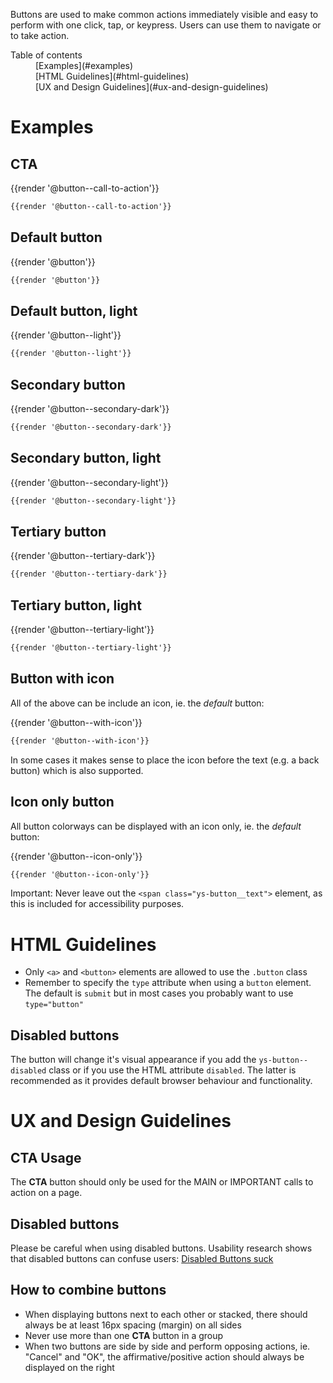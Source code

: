 Buttons are used to make common actions immediately visible and easy to perform with one click, tap, or keypress. Users can use them to navigate or to take action.

<nav class="element-navigation">
  <dl class="element-navigation__list">
    <dt class="element-navigation__title">Table of contents</dt>
    <dd class="element-navigation__item">[Examples](#examples)</dd>
    <dd class="element-navigation__item">[HTML Guidelines](#html-guidelines)</dd>
    <dd class="element-navigation__item">[UX and Design Guidelines](#ux-and-design-guidelines)</dd>
  </dl>
</nav>

# Examples
## CTA
<div class="element-preview">
  <div class="element-preview__inner">{{render '@button--call-to-action'}}</div>
</div>

```html
{{render '@button--call-to-action'}}
```

## Default button
<div class="element-preview">
  <div class="element-preview__inner">{{render '@button'}}</div>
</div>

```html
{{render '@button'}}
```

## Default button, light
<div class="element-preview element-preview--dark">
  <div class="element-preview__inner">{{render '@button--light'}}</div>
</div>

```html
{{render '@button--light'}}
```


## Secondary button
<div class="element-preview">
  <div class="element-preview__inner">{{render '@button--secondary-dark'}}</div>
</div>

```html
{{render '@button--secondary-dark'}}
```

## Secondary button, light
<div class="element-preview element-preview--dark">
  <div class="element-preview__inner">{{render '@button--secondary-light'}}</div>
</div>

```html
{{render '@button--secondary-light'}}
```

## Tertiary button
<div class="element-preview">
  <div class="element-preview__inner">{{render '@button--tertiary-dark'}}</div>
</div>

```html
{{render '@button--tertiary-dark'}}
```

## Tertiary button, light
<div class="element-preview element-preview--dark">
  <div class="element-preview__inner">{{render '@button--tertiary-light'}}</div>
</div>

```html
{{render '@button--tertiary-light'}}
```

## Button with icon
All of the above can be include an icon, ie. the *default* button:
<div class="element-preview">
  <div class="element-preview__inner">{{render '@button--with-icon'}}</div>
</div>

```html
{{render '@button--with-icon'}}
```

In some cases it makes sense to place the icon before the text (e.g. a back button) which is also supported.

## Icon only button
All button colorways can be displayed with an icon only, ie. the *default* button:
<div class="element-preview">
  <div class="element-preview__inner">{{render '@button--icon-only'}}</div>
</div>

```html
{{render '@button--icon-only'}}
```
Important: Never leave out the `<span class="ys-button__text">` element, as this is included for accessibility purposes.


# HTML Guidelines
 - Only `<a>` and `<button>` elements are allowed to use the `.button` class
 - Remember to specify the `type` attribute when using a `button` element. The default is `submit` but in most cases you probably want to use `type="button"`

## Disabled buttons
The button will change it's visual appearance if you add the `ys-button--disabled` class or if you use the HTML attribute `disabled`. The latter is recommended as it provides default browser behaviour and functionality.

# UX and Design Guidelines
## CTA Usage
The **CTA** button should only be used for the MAIN or IMPORTANT calls to action on a page.

## Disabled buttons
Please be careful when using disabled buttons. Usability research shows that disabled buttons can confuse users: [Disabled Buttons suck](https://axesslab.com/disabled-buttons-suck/)

## How to combine buttons
- When displaying buttons next to each other or stacked, there should always be at least 16px spacing (margin) on all sides
- Never use more than one **CTA** button in a group
- When two buttons are side by side and perform opposing actions, ie. "Cancel" and "OK", the affirmative/positive action should always be displayed on the right


